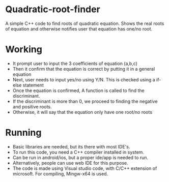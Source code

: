 # Quadratic-root-finder
A simple C++ code to find roots of quadratic equation. Shows the real roots of equation and otherwise notifies user that equation has one/no root.

# Working

- It prompt user to input the 3 coefficients of equation (a,b,c)
- Then it confirm that the equation is correct by putting it in a general equation
- Next, user needs to input yes/no using Y/N. This is checked using a if-else statement
- Once the equation is confirmed, A function is called to find the discriminant.
- If the discriminant is more than 0, we proceed to finding the negative and positive roots.
- Otherwise, it will say that the equation only have one root/no roots

# Running

- Basic libraries are needed, but its there with most IDE's.
- To run this code, you need a C++ compiler installed in system.
- Can be run in android/ios, but a proper ide/app is needed to run.
- Alternatively, people can use web IDE for this purpose.
- The code is made using Visual studio code, with C/C++ extension of microsoft. For compiling, Mingw-x64 is used.
